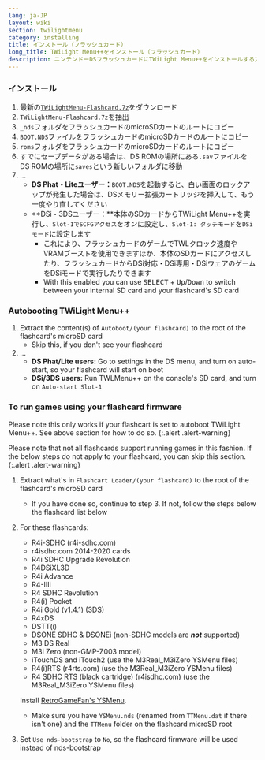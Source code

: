 ```yaml
---
lang: ja-JP
layout: wiki
section: twilightmenu
category: installing
title: インストール（フラッシュカード）
long_title: TWiLight Menu++をインストール（フラッシュカード）
description: ニンテンドーDSフラッシュカードにTWiLight Menu++をインストールする方法
---
```


### インストール
1. 最新の[`TWiLightMenu-Flashcard.7z`](https://github.com/DS-Homebrew/TWiLightMenu/releases/latest/download/TWiLightMenu-Flashcard.7z)をダウンロード
1. `TWiLightMenu-Flashcard.7z`を抽出
1. `_nds`フォルダをフラッシュカードのmicroSDカードのルートにコピー
1. `BOOT.NDS`ファイルをフラッシュカードのmicroSDカードのルートにコピー
1. `roms`フォルダをフラッシュカードのmicroSDカードのルートにコピー
1. すでにセーブデータがある場合は、DS ROMの場所にある`.sav`ファイルをDS ROMの場所に`saves`という新しいフォルダに移動
1. ...
   - **DS Phat・Liteユーザー：**`BOOT.NDS`を起動すると、白い画面のロックアップが発生した場合は、DSメモリー拡張カートリッジを挿入して、もう一度やり直してください
   - **DSi・3DSユーザー：**本体のSDカードからTWiLight Menu++を実行し、`Slot-1でSCFGアクセス`をオンに設定し、`Slot-1: タッチモード`を`DSiモード`に設定します
      - これにより、フラッシュカードのゲームでTWLクロック速度やVRAMブーストを使用できますほか、本体のSDカードにアクセスしたり、フラッシュカードからDSi対応・DSi専用・DSiウェアのゲームをDSiモードで実行したりできます
      - With this enabled you can use <kbd>SELECT</kbd> + <kbd>Up</kbd>/<kbd>Down</kbd> to switch between your internal SD card and your flashcard's SD card

### Autobooting TWiLight Menu++
1. Extract the content(s) of `Autoboot/(your flashcard)` to the root of the flashcard's microSD card
   - Skip this, if you don't see your flashcard
1. ...
   - **DS Phat/Lite users:** Go to settings in the DS menu, and turn on auto-start, so your flashcard will start on boot
   - **DSi/3DS users:** Run TWLMenu++ on the console's SD card, and turn on `Auto-start Slot-1`

### To run games using your flashcard firmware

Please note this only works if your flashcart is set to autoboot TWiLight Menu++. See above section for how to do so.
{:.alert .alert-warning}

Please note that not all flashcards support running games in this fashion. If the below steps do not apply to your flashcard, you can skip this section.
{:.alert .alert-warning}

1. Extract what's in `Flashcart Loader/(your flashcard)` to the root of the flashcard's microSD card
   - If you have done so, continue to step 3. If not, follow the steps below the flashcard list below

1. For these flashcards:
   - R4i-SDHC (r4i-sdhc.com)
   - r4isdhc.com 2014-2020 cards
   - R4i SDHC Upgrade Revolution
   - R4DSiXL3D
   - R4i Advance
   - R4-IIIi
   - R4 SDHC Revolution
   - R4(i) Pocket
   - R4i Gold (v1.4.1) (3DS)
   - R4xDS
   - DSTT(i)
   - DSONE SDHC & DSONEi (non-SDHC models are ***not*** supported)
   - M3 DS Real
   - M3i Zero (non-GMP-Z003 model)
   - iTouchDS and iTouch2 (use the M3Real_M3iZero YSMenu files)
   - R4(i)RTS (r4rts.com) (use the M3Real_M3iZero YSMenu files)
   - R4 SDHC RTS (black cartridge) (r4isdhc.com) (use the M3Real_M3iZero YSMenu files)

   Install [RetroGameFan's YSMenu](https://gbatemp.net/threads/retrogamefan-updates-releases.267243/).
      - Make sure you have `YSMenu.nds` (renamed from `TTMenu.dat` if there isn't one) and the `TTMenu` folder on the flashcard microSD root
1. Set `Use nds-bootstrap` to `No`, so the flashcard firmware will be used instead of nds-bootstrap
